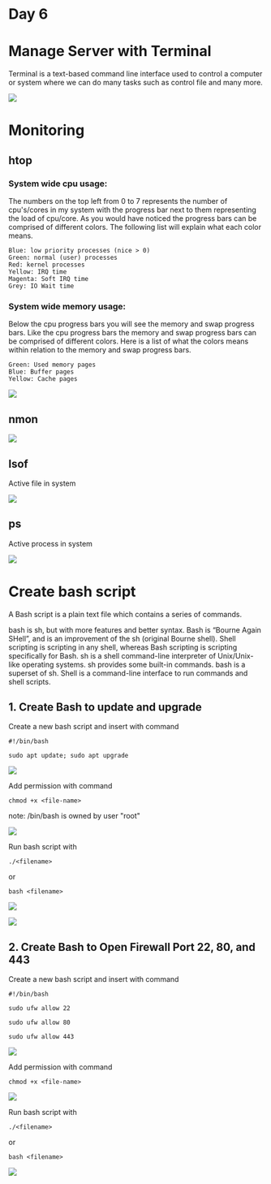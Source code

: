 # Day 6

# Manage Server with Terminal

Terminal is a text-based command line interface used to control a computer or system where we can do many tasks such as control file and many more.

![](./media/linux.jpg)

# Monitoring

## htop

### System wide cpu usage:

The numbers on the top left from 0 to 7 represents the number of cpu's/cores in my system with the progress bar next to them representing the load of cpu/core. As you would have noticed the progress bars can be comprised of different colors. The following list will explain what each color means.

    Blue: low priority processes (nice > 0)
    Green: normal (user) processes
    Red: kernel processes
    Yellow: IRQ time
    Magenta: Soft IRQ time
    Grey: IO Wait time

### System wide memory usage:

Below the cpu progress bars you will see the memory and swap progress bars. Like the cpu progress bars the memory and swap progress bars can be comprised of different colors. Here is a list of what the colors means within relation to the memory and swap progress bars.

    Green: Used memory pages
    Blue: Buffer pages
    Yellow: Cache pages

![](./media/8.png)

## nmon

![](./media/9.png)

## lsof

Active file in system

![](./media/10.png)

## ps

Active process in system

![](./media/11.png)

# Create bash script

A Bash script is a plain text file which contains a series of commands.

bash is sh, but with more features and better syntax. Bash is “Bourne Again SHell”, and is an improvement of the sh (original Bourne shell). Shell scripting is scripting in any shell, whereas Bash scripting is scripting specifically for Bash. sh is a shell command-line interpreter of Unix/Unix-like operating systems. sh provides some built-in commands. bash is a superset of sh. Shell is a command-line interface to run commands and shell scripts. 


## 1. Create Bash to update and upgrade

Create a new bash script and insert with command

```
#!/bin/bash

sudo apt update; sudo apt upgrade
```

![](./media/1.png)

Add permission with command

```
chmod +x <file-name>
```

note: /bin/bash is owned by user "root"

![](./media/2.png)

Run bash script with

`./<filename>`

or

`bash <filename>`

![](./media/3.png)

![](./media/4.png)

## 2. Create Bash to Open Firewall Port 22, 80, and 443

Create a new bash script and insert with command

```
#!/bin/bash

sudo ufw allow 22

sudo ufw allow 80

sudo ufw allow 443
```

![](./media/12.png)

Add permission with command

```
chmod +x <file-name>
```

![](./media/6.png)

Run bash script with

`./<filename>`

or

`bash <filename>`

![](./media/7.png)